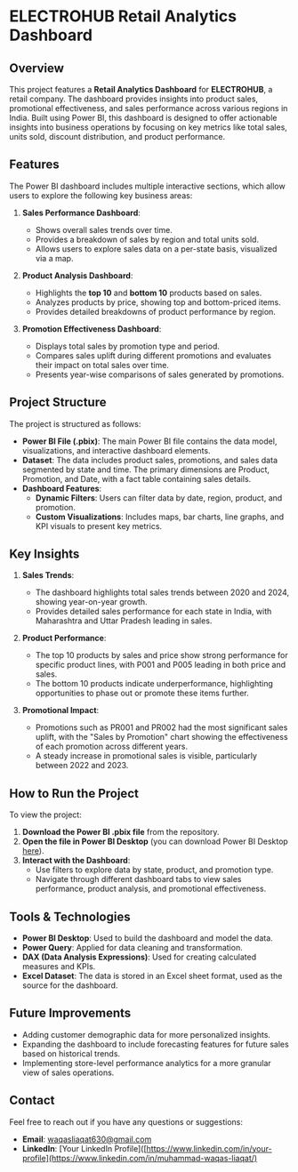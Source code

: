 # ELECTROHUB Retail Analytics Dashboard

## Overview
This project features a **Retail Analytics Dashboard** for **ELECTROHUB**, a retail company. The dashboard provides insights into product sales, promotional effectiveness, and sales performance across various regions in India. Built using Power BI, this dashboard is designed to offer actionable insights into business operations by focusing on key metrics like total sales, units sold, discount distribution, and product performance.

## Features
The Power BI dashboard includes multiple interactive sections, which allow users to explore the following key business areas:

1. **Sales Performance Dashboard**: 
   - Shows overall sales trends over time.
   - Provides a breakdown of sales by region and total units sold.
   - Allows users to explore sales data on a per-state basis, visualized via a map.

2. **Product Analysis Dashboard**:
   - Highlights the **top 10** and **bottom 10** products based on sales.
   - Analyzes products by price, showing top and bottom-priced items.
   - Provides detailed breakdowns of product performance by region.

3. **Promotion Effectiveness Dashboard**:
   - Displays total sales by promotion type and period.
   - Compares sales uplift during different promotions and evaluates their impact on total sales over time.
   - Presents year-wise comparisons of sales generated by promotions.

## Project Structure
The project is structured as follows:
- **Power BI File (.pbix)**: The main Power BI file contains the data model, visualizations, and interactive dashboard elements.
- **Dataset**: The data includes product sales, promotions, and sales data segmented by state and time. The primary dimensions are Product, Promotion, and Date, with a fact table containing sales details.
- **Dashboard Features**:
    - **Dynamic Filters**: Users can filter data by date, region, product, and promotion.
    - **Custom Visualizations**: Includes maps, bar charts, line graphs, and KPI visuals to present key metrics.

## Key Insights
1. **Sales Trends**: 
   - The dashboard highlights total sales trends between 2020 and 2024, showing year-on-year growth.
   - Provides detailed sales performance for each state in India, with Maharashtra and Uttar Pradesh leading in sales.

2. **Product Performance**:
   - The top 10 products by sales and price show strong performance for specific product lines, with P001 and P005 leading in both price and sales.
   - The bottom 10 products indicate underperformance, highlighting opportunities to phase out or promote these items further.

3. **Promotional Impact**:
   - Promotions such as PR001 and PR002 had the most significant sales uplift, with the "Sales by Promotion" chart showing the effectiveness of each promotion across different years.
   - A steady increase in promotional sales is visible, particularly between 2022 and 2023.

## How to Run the Project
To view the project:
1. **Download the Power BI .pbix file** from the repository.
2. **Open the file in Power BI Desktop** (you can download Power BI Desktop [here](https://powerbi.microsoft.com/desktop/)).
3. **Interact with the Dashboard**:
   - Use filters to explore data by state, product, and promotion type.
   - Navigate through different dashboard tabs to view sales performance, product analysis, and promotional effectiveness.

## Tools & Technologies
- **Power BI Desktop**: Used to build the dashboard and model the data.
- **Power Query**: Applied for data cleaning and transformation.
- **DAX (Data Analysis Expressions)**: Used for creating calculated measures and KPIs.
- **Excel Dataset**: The data is stored in an Excel sheet format, used as the source for the dashboard.

## Future Improvements
- Adding customer demographic data for more personalized insights.
- Expanding the dashboard to include forecasting features for future sales based on historical trends.
- Implementing store-level performance analytics for a more granular view of sales operations.

## Contact
Feel free to reach out if you have any questions or suggestions:
- **Email**: waqasliaqat630@gmail.com
- **LinkedIn**: [Your LinkedIn Profile]([https://www.linkedin.com/in/your-profile](https://www.linkedin.com/in/muhammad-waqas-liaqat/)
